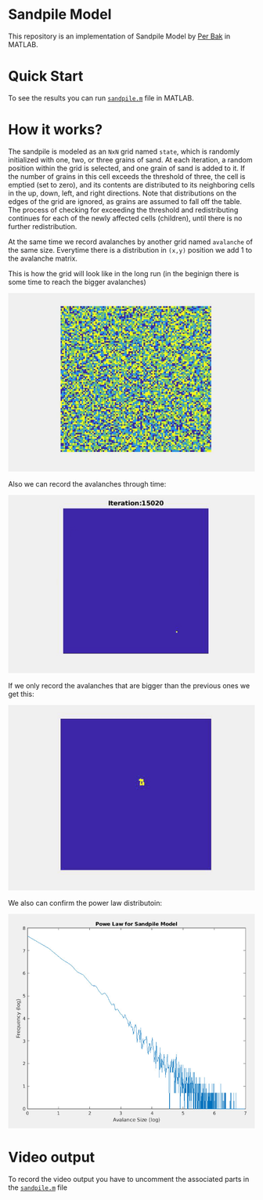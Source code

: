 # Sandpile Model
This repository is an implementation of Sandpile Model by [Per Bak](https://www.jasss.org/4/4/reviews/bak.html) in MATLAB. 


# Quick Start
To see the results you can run [`sandpile.m`](sandpile.m) file in MATLAB.

# How it works?
The sandpile is modeled as an `NxN` grid named `state`, which is randomly initialized with one, two, or three grains of sand. At each iteration, a random position within the grid is selected, and one grain of sand is added to it. If the number of grains in this cell exceeds the threshold of three, the cell is emptied (set to zero), and its contents are distributed to its neighboring cells in the up, down, left, and right directions. Note that distributions on the edges of the grid are ignored, as grains are assumed to fall off the table. The process of checking for exceeding the threshold and redistributing continues for each of the newly affected cells (children), until there is no further redistribution.

At the same time we record avalanches by another grid named `avalanche` of the same size. Everytime there is a distribution in `(x,y)` position we add 1 to the avalanche matrix.

This is how the grid will look like in the long run (in the beginign there is some time to reach the bigger avalanches)

![Demo](data/sandpile.gif)


Also we can record the avalanches through time:

![alt text](data/avalanches.gif)

If we only record the avalanches that are bigger than the previous ones we get this:

![alt text](data/bigger_avalanches.gif)


We also can confirm the power law distributoin:

![alt text](data/power_law.jpg)


# Video output
To record the video output you have to uncomment the associated parts in the [`sandpile.m`](sandpile.m) file


